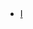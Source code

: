 <!-- ## test note -->

<ul style="margin:0 0 5px;">
  <li><a href="./ns_notes.md"><autocolor>I</autocolor></a></li>
</ul>
